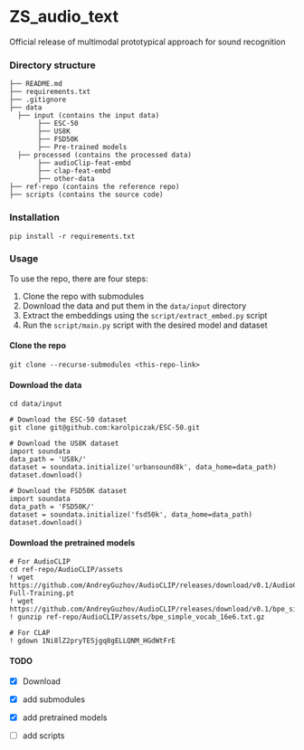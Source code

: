 # ZS_audio_text
Official release of multimodal prototypical approach for sound recognition

### Directory structure
```
├── README.md
├── requirements.txt
├── .gitignore
├── data
  ├── input (contains the input data)
       ├── ESC-50 
       ├── US8K
       ├── FSD50K
       ├── Pre-trained models             
  ├── processed (contains the processed data)
       ├── audioClip-feat-embd 
       ├── clap-feat-embd
       ├── other-data
├── ref-repo (contains the reference repo)
├── scripts (contains the source code)
```

### Installation
```
pip install -r requirements.txt
```

### Usage
To use the repo, there are four steps:
1. Clone the repo with submodules 
2. Download the data and put them in the `data/input` directory
3. Extract the embeddings using the `script/extract_embed.py` script
4. Run the `script/main.py` script with the desired model and dataset

#### Clone the repo
```
git clone --recurse-submodules <this-repo-link>
```

#### Download the data
```
cd data/input

# Download the ESC-50 dataset
git clone git@github.com:karolpiczak/ESC-50.git

# Download the US8K dataset
import soundata
data_path = 'US8k/'
dataset = soundata.initialize('urbansound8k', data_home=data_path)
dataset.download()

# Download the FSD50K dataset
import soundata
data_path = 'FSD50K/'
dataset = soundata.initialize('fsd50k', data_home=data_path)
dataset.download()
```

#### Download the pretrained models
```
# For AudioCLIP
cd ref-repo/AudioCLIP/assets
! wget https://github.com/AndreyGuzhov/AudioCLIP/releases/download/v0.1/AudioCLIP-Full-Training.pt
! wget https://github.com/AndreyGuzhov/AudioCLIP/releases/download/v0.1/bpe_simple_vocab_16e6.txt.gz 
! gunzip ref-repo/AudioCLIP/assets/bpe_simple_vocab_16e6.txt.gz

# For CLAP
! gdown 1Ni8lZ2pryTESjgq8gELLQNM_HGdWtFrE
```

#### TODO
- [x] Download
- [x] add submodules
- [x] add pretrained models
- [ ] add scripts


